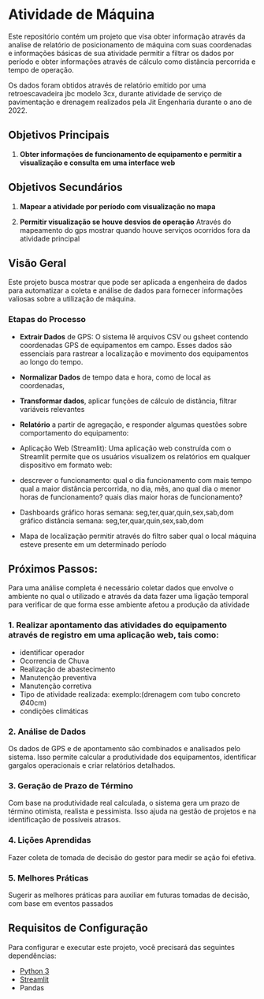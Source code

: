 # Atividade de Máquina 

Este repositório contém um projeto que visa obter informação através da analise de relatório de posicionamento de máquina com suas coordenadas e informações básicas de sua atividade permitir a filtrar os dados por período e obter informações através de cálculo como distância percorrida e tempo de operação.

Os dados foram obtidos através de relatório emitido por uma retroescavadeira jbc modelo 3cx, durante atividade de serviço de pavimentação e drenagem realizados pela Jit Engenharia durante o ano de 2022.

## Objetivos Principais

1. **Obter informações de funcionamento de equipamento e permitir a visualização e consulta em uma interface web** 

## Objetivos Secundários

1. **Mapear a atividade por período com visualização no mapa**

2. **Permitir visualização se houve desvios de operação** Através do mapeamento do gps mostrar quando houve serviços ocorridos fora da atividade principal


## Visão Geral

Este projeto busca mostrar que pode ser aplicada a engenheira de dados para automatizar a coleta e análise de dados para fornecer informações valiosas sobre a utilização de máquina.

### Etapas do Processo 

- **Extrair Dados** de GPS: O sistema lê arquivos CSV ou gsheet contendo coordenadas GPS de equipamentos em campo. Esses dados são essenciais para rastrear a localização e movimento dos equipamentos ao longo do tempo.

- **Normalizar Dados** de tempo data e hora, como de local as coordenadas,

- **Transformar dados**, aplicar funções de cálculo de distância, filtrar variáveis relevantes

- **Relatório** a partir de agregação, e responder algumas questões sobre comportamento do equipamento:

- Aplicação Web (Streamlit): Uma aplicação web construída com o Streamlit permite que os usuários visualizem os relatórios em qualquer dispositivo em formato web:

- descrever o funcionamento:
qual o dia funcionamento com mais tempo
qual a maior distância percorrida, no dia, mês, ano
qual dia o menor horas de funcionamento?
quais dias maior horas de funcionamento?

- Dashboards 
gráfico horas semana: seg,ter,quar,quin,sex,sab,dom
gráfico distância semana: seg,ter,quar,quin,sex,sab,dom

- Mapa de localização
permitir através do filtro saber qual o local máquina esteve presente em um determinado período 


## Próximos Passos:
Para uma análise completa é necessário coletar dados que envolve o ambiente no qual o utilizado e através da data fazer uma ligação temporal para verificar de que forma esse ambiente afetou a produção da atividade

### 1. Realizar apontamento das atividades do equipamento através de registro em uma aplicação web, tais como:
- identificar operador
- Ocorrencia de Chuva
- Realização de abastecimento
- Manutenção preventiva
- Manutenção corretiva
- Tipo de atividade realizada: exemplo:(drenagem com tubo concreto Ø40cm)
- condições climáticas
  
### 2. Análise de Dados

Os dados de GPS e de apontamento são combinados e analisados pelo sistema. Isso permite calcular a produtividade dos equipamentos, identificar gargalos operacionais e criar relatórios detalhados.

### 3. Geração de Prazo de Término

Com base na produtividade real calculada, o sistema gera um prazo de término otimista, realista e pessimista. Isso ajuda na gestão de projetos e na identificação de possíveis atrasos.

### 4. Lições Aprendidas 

Fazer coleta de tomada de decisão do gestor para  medir se ação foi efetiva.

### 5. Melhores Práticas 

Sugerir as melhores práticas para auxiliar em futuras tomadas de decisão, com base em eventos passados 

## Requisitos de Configuração

Para configurar e executar este projeto, você precisará das seguintes dependências:

- [Python 3](https://www.python.org/)
- [Streamlit](https://streamlit.io/)
- Pandas



